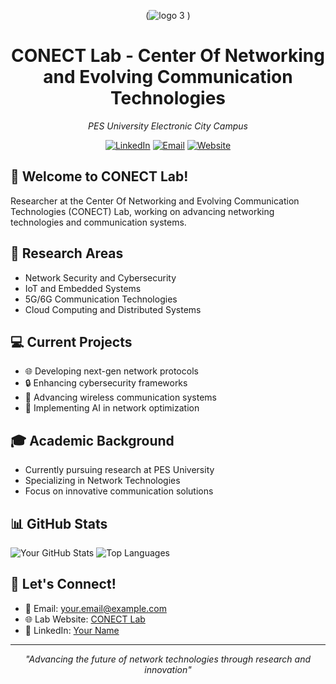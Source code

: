 <div align="center">

(![logo 3](https://github.com/user-attachments/assets/df7957b9-ce4e-44a3-815d-81ba7476f67a)
)

# CONECT Lab - Center Of Networking and Evolving Communication Technologies
*PES University Electronic City Campus*

[![LinkedIn](https://img.shields.io/badge/LinkedIn-Connect-blue?style=for-the-badge&logo=linkedin)](Your-LinkedIn-URL)
[![Email](https://img.shields.io/badge/Email-Contact-red?style=for-the-badge&logo=gmail)](mailto:your.email@example.com)
[![Website](https://img.shields.io/badge/Website-Visit-green?style=for-the-badge&logo=safari)](https://pesitsouth.pes.edu)

</div>

## 👋 Welcome to CONECT Lab!

Researcher at the Center Of Networking and Evolving Communication Technologies (CONECT) Lab, working on advancing networking technologies and communication systems.

## 🔬 Research Areas

- Network Security and Cybersecurity
- IoT and Embedded Systems
- 5G/6G Communication Technologies
- Cloud Computing and Distributed Systems

## 💻 Current Projects

- 🌐 Developing next-gen network protocols
- 🔒 Enhancing cybersecurity frameworks
- 📡 Advancing wireless communication systems
- 🤖 Implementing AI in network optimization

## 🎓 Academic Background

- Currently pursuing research at PES University
- Specializing in Network Technologies
- Focus on innovative communication solutions

## 📊 GitHub Stats

![Your GitHub Stats](https://github-readme-stats.vercel.app/api?username=YOUR-USERNAME&show_icons=true&theme=radical)
![Top Languages](https://github-readme-stats.vercel.app/api/top-langs/?username=YOUR-USERNAME&layout=compact&theme=radical)

## 🤝 Let's Connect!

- 📧 Email: your.email@example.com
- 🌐 Lab Website: [CONECT Lab](https://pesitsouth.pes.edu)
- 💼 LinkedIn: [Your Name](Your-LinkedIn-URL)

---

<div align="center">

*"Advancing the future of network technologies through research and innovation"*

</div>
